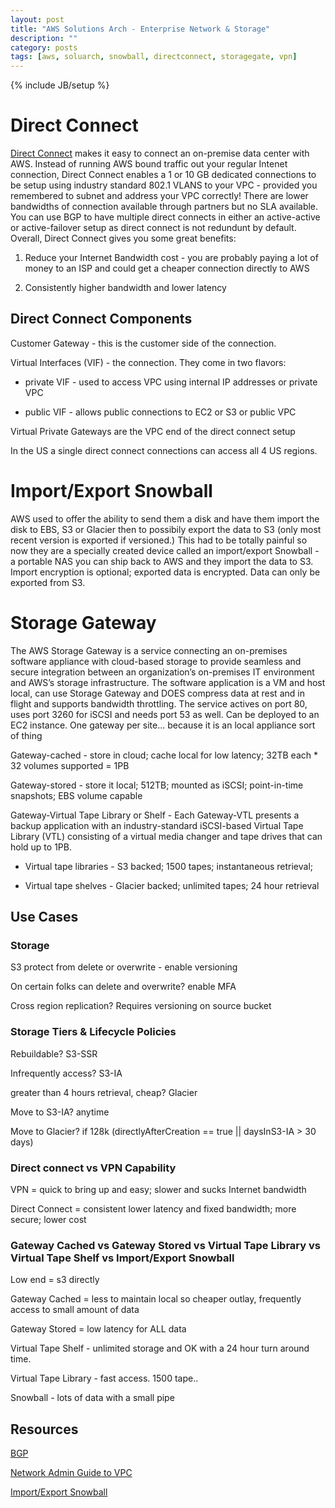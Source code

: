 ```yaml
---
layout: post
title: "AWS Solutions Arch - Enterprise Network & Storage"
description: ""
category: posts
tags: [aws, soluarch, snowball, directconnect, storagegate, vpn]
---
```

{% include JB/setup %}

# Direct Connect
[Direct Connect](https://aws.amazon.com/directconnect/) makes it easy to connect an on-premise data center with AWS. Instead of running AWS bound traffic out your regular Intenet connection, Direct Connect enables a 1 or 10 GB dedicated connections to be setup using industry standard 802.1 VLANS to your VPC - provided you remembered to subnet and address your VPC correctly! There are lower bandwidths of connection available through partners but no SLA available. You can use BGP to have multiple direct connects in either an active-active or active-failover setup as direct connect is not redundunt by default. Overall, Direct Connect gives you some great benefits:

1. Reduce your Internet Bandwidth cost - you are probably paying a lot of money to an ISP and could get a cheaper connection directly to AWS

1. Consistently higher bandwidth and lower latency 

## Direct Connect Components
Customer Gateway - this is the customer side of the connection. 

Virtual Interfaces (VIF) - the connection. They come in two flavors:

- private VIF - used to access VPC using internal IP addresses or private VPC

- public VIF - allows public connections to EC2 or S3 or public VPC 

Virtual Private Gateways are the VPC end of the direct connect setup

In the US a single direct connect connections can access all 4 US regions.

# Import/Export Snowball
AWS used to offer the ability to send them a disk and have them import the disk to EBS, S3 or Glacier then to possibily export the data to S3 (only most recent version is exported if versioned.) This had to be totally painful so now they are a specially created device called an import/export Snowball - a portable NAS you can ship back to AWS and they import the data to S3. Import encryption is optional; exported data is encrypted. Data can only be exported from S3.

# Storage Gateway
The AWS Storage Gateway is a service connecting an on-premises software appliance with cloud-based storage to provide seamless and secure integration between an organization’s on-premises IT environment and AWS’s storage infrastructure. The software application is a VM and host local, can use Storage Gateway and DOES compress data at rest and in flight and supports bandwidth throttling. The service actives on port 80, uses port 3260 for iSCSI and needs port 53 as well. Can be deployed to an EC2 instance. One gateway per site... because it is an local appliance sort of thing

Gateway-cached - store in cloud; cache local for low latency; 32TB each * 32 volumes supported = 1PB

Gateway-stored - store it local; 512TB; mounted as iSCSI; point-in-time snapshots; EBS volume capable

Gateway-Virtual Tape Library or Shelf - Each Gateway-VTL presents a backup application with an industry-standard iSCSI-based Virtual Tape Library (VTL) consisting of a virtual media changer and tape drives that can hold up to 1PB. 

- Virtual tape libraries - S3 backed; 1500 tapes; instantaneous retrieval; 

- Virtual tape shelves - Glacier backed; unlimited tapes; 24 hour retrieval

##  Use Cases

### Storage

S3 protect from delete or overwrite - enable versioning

On certain folks can delete and overwrite? enable MFA

Cross region replication? Requires versioning on source bucket

### Storage Tiers & Lifecycle Policies

Rebuildable? S3-SSR

Infrequently access? S3-IA

greater than 4 hours retrieval, cheap? Glacier

Move to S3-IA? anytime

Move to Glacier? if 128k (directlyAfterCreation == true || daysInS3-IA > 30 days) 

### Direct connect vs VPN Capability

VPN = quick to bring up and easy; slower and sucks Internet bandwidth

Direct Connect = consistent lower latency and fixed bandwidth; more secure; lower cost

### Gateway Cached vs Gateway Stored vs Virtual Tape Library vs Virtual Tape Shelf vs Import/Export Snowball
Low end = s3 directly

Gateway Cached = less to maintain local so cheaper outlay, frequently access to small amount of data

Gateway Stored = low latency for ALL data

Virtual Tape Shelf - unlimited storage and OK with a 24 hour turn around time.

Virtual Tape Library - fast access. 1500 tape..

Snowball - lots of data with a small pipe

## Resources
[BGP](https://en.wikipedia.org/wiki/Border_Gateway_Protocol#Requirements_of_a_router_for_use_of_BGP_for_Internet_and_backbone-of-backbones_purposes)

[Network Admin Guide to VPC](http://docs.aws.amazon.com/AmazonVPC/latest/NetworkAdminGuide/Introduction.html)

[Import/Export Snowball](https://aws.amazon.com/importexport/)



